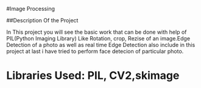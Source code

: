 #Image Processing

##Description Of the Project 

In This project you will see the basic work that can be done with help of PIL(Python Imaging Library) Like Rotation, crop, Rezise of an image.Edge Detection of a photo as well as real time Edge Detection also include in this project at last i have tried to perform face detecion of particular photo.
  # Libraries Used: PIL, CV2,skimage

